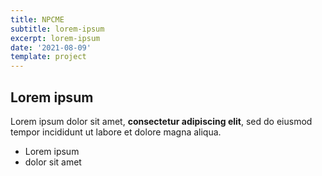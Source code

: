 ```yaml
---
title: NPCME
subtitle: lorem-ipsum
excerpt: lorem-ipsum
date: '2021-08-09'
template: project
---
```

## Lorem ipsum

Lorem ipsum dolor sit amet, **consectetur adipiscing elit**, sed do eiusmod tempor incididunt ut labore et dolore magna aliqua.

- Lorem ipsum
- dolor sit amet